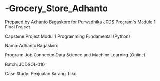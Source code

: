 # -Grocery_Store_Adhanto
Prepared by Adhanto Bagaskoro for Purwadhika JCDS Program's Module 1 Final Project

Capstone Project Modul 1 Programming Fundamental (Python)

Nama: Adhanto Bagaskoro

Program: Job Connector Data Science and Machine Learning (Online)

Batch: JCDSOL-010

Case Study: Penjualan Barang Toko
